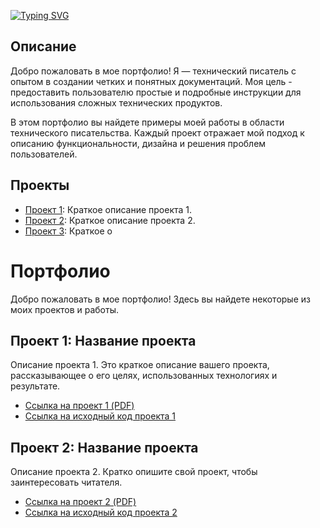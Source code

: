 
<!---Пример кода-->
[![Typing SVG](https://readme-typing-svg.herokuapp.com?color=%2336BCF7&lines=Потфолио+технического+писателя)](https://git.io/typing-svg)





## Описание

Добро пожаловать в мое портфолио! Я — технический писатель с опытом в создании четких и понятных документаций. Моя цель - предоставить пользователю простые и подробные инструкции для использования сложных технических продуктов.

В этом портфолио вы найдете примеры моей работы в области технического писательства. Каждый проект отражает мой подход к описанию функциональности, дизайна и решения проблем пользователей.

## Проекты

* [Проект 1](https://github.com/Kosmos7778/project/blob/main/Автореферат.pdf): Краткое описание проекта 1.
* [Проект 2](ссылка_на_проект_2): Краткое описание проекта 2.
* [Проект 3](ссылка_на_проект_3): Краткое о


# Портфолио

Добро пожаловать в мое портфолио! Здесь вы найдете некоторые из моих проектов и работы.

## Проект 1: Название проекта

Описание проекта 1. Это краткое описание вашего проекта, рассказывающее о его целях, использованных технологиях и результате.

- [Ссылка на проект 1 (PDF)](https://github.com/Kosmos7778/project/proj1.pdf)
- [Ссылка на исходный код проекта 1](https://github.com/Kosmos7778/project/proj1)

## Проект 2: Название проекта

Описание проекта 2. Кратко опишите свой проект, чтобы заинтересовать читателя.

- [Ссылка на проект 2 (PDF)]([https://github.com/Kosmos7778/project/proj2.pdf](https://github.com/Kosmos7778/project/blob/main/intellektualnaya-sistema-poiska-neispravnosti-na-samolyote.pdf)https://github.com/Kosmos7778/project/blob/main/intellektualnaya-sistema-poiska-neispravnosti-na-samolyote.pdf)
- [Ссылка на исходный код проекта 2](https://github.com/Kosmos7778/project/proj2)

 

